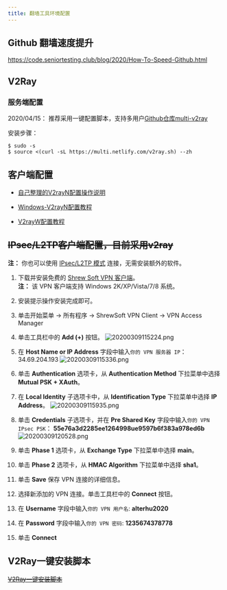 ```yaml
---
title: 翻墙工具环境配置
---
```




## Github 翻墙速度提升

<https://code.seniortesting.club/blog/2020/How-To-Speed-Github.html>

## V2Ray

### 服务端配置

2020/04/15： 推荐采用一键配置脚本，支持多用户[Github仓库multi-v2ray](https://github.com/Jrohy/multi-v2ray)

安装步骤：

```
$ sudo -s
$ source <(curl -sL https://multi.netlify.com/v2ray.sh) --zh
```


## 客户端配置

- [自己整理的V2rayN配置操作说明](/2020/vultr-setup)

- [Windows-V2rayN配置教程](https://www.hijk.pw/v2rayn-config-tutorial/)

- [V2rayW配置教程](https://www.hijk.pw/v2rayw-config-tutorial/)


## ~~IPsec/L2TP客户端配置，目前采用v2ray~~

**注：** 你也可以使用 [IPsec/L2TP 模式](clients-zh.md) 连接，无需安装额外的软件。

1. 下载并安装免费的 <a href="https://www.shrew.net/download/vpn" target="_blank">Shrew Soft VPN 客户端</a>。   
   **注：** 该 VPN 客户端支持 Windows 2K/XP/Vista/7/8 系统。
1. 安装提示操作安装完成即可。   
1. 单击开始菜单 -> 所有程序 -> ShrewSoft VPN Client -> VPN Access Manager
1. 单击工具栏中的 **Add (+)** 按钮。
![20200309115224.png](https://raw.githubusercontent.com/alterhu2020/StorageHub/master/img/20200309115224.png)
1. 在 **Host Name or IP Address** 字段中输入`你的 VPN 服务器 IP`： 34.69.204.193
![20200309115336.png](https://raw.githubusercontent.com/alterhu2020/StorageHub/master/img/20200309115336.png)

1. 单击 **Authentication** 选项卡，从 **Authentication Method** 下拉菜单中选择 **Mutual PSK + XAuth**。

1. 在 **Local Identity** 子选项卡中，从 **Identification Type** 下拉菜单中选择 **IP Address**。
![20200309115935.png](https://raw.githubusercontent.com/alterhu2020/StorageHub/master/img/20200309115935.png)
1. 单击 **Credentials** 子选项卡，并在 **Pre Shared Key** 字段中输入`你的 VPN IPsec PSK`： **55e76a3d2285ee1264998ue9597b6f383a978ed6b**
![20200309120528.png](https://raw.githubusercontent.com/alterhu2020/StorageHub/master/img/20200309120528.png)

1. 单击 **Phase 1** 选项卡，从 **Exchange Type** 下拉菜单中选择 **main**。
1. 单击 **Phase 2** 选项卡，从 **HMAC Algorithm** 下拉菜单中选择 **sha1**。
1. 单击 **Save** 保存 VPN 连接的详细信息。
1. 选择新添加的 VPN 连接。单击工具栏中的 **Connect** 按钮。
1. 在 **Username** 字段中输入`你的 VPN 用户名`: **alterhu2020**
1. 在 **Password** 字段中输入`你的 VPN 密码`: **1235674378778**
1. 单击 **Connect**

## V2Ray一键安装脚本

[~~V2Ray一键安装脚本~~](https://github.com/233boy/v2ray/wiki/V2Ray%E4%B8%80%E9%94%AE%E5%AE%89%E8%A3%85%E8%84%9A%E6%9C%AC)
